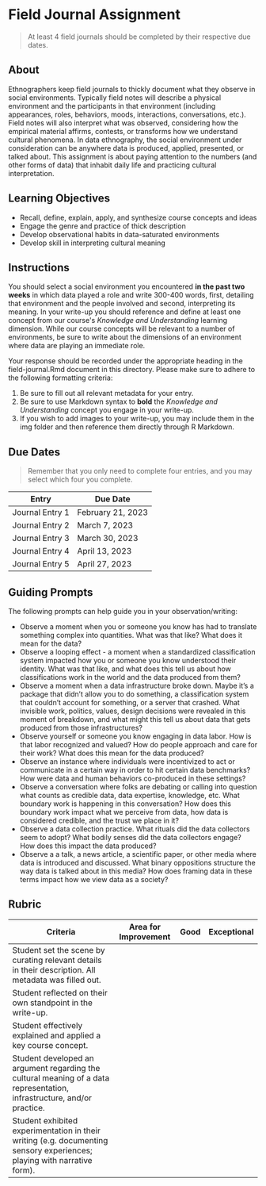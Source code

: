 # Field Journal Assignment 

> At least 4 field journals should be completed by their respective due dates.

## About

Ethnographers keep field journals to thickly document what they observe in social environments. Typically field notes will describe a physical environment and the participants in that environment (including appearances, roles, behaviors, moods, interactions, conversations, etc.). Field notes will also interpret what was observed, considering how the empirical material affirms, contests, or transforms how we understand cultural phenomena. In data ethnography, the social environment under consideration can be anywhere data is produced, applied, presented, or talked about. This assignment is about paying attention to the numbers (and other forms of data) that inhabit daily life and practicing cultural interpretation.

## Learning Objectives

* Recall, define, explain, apply, and synthesize course concepts and ideas
* Engage the genre and practice of thick description
* Develop observational habits in data-saturated environments
* Develop skill in interpreting cultural meaning

## Instructions

You should select a social environment you encountered **in the past two weeks** in which data played a role and write 300-400 words, first, detailing that environment and the people involved and second, interpreting its meaning. In your write-up you should reference and define at least one concept from our course's *Knowledge and Understanding* learning dimension. While our course concepts will be relevant to a number of environments, be sure to write about the dimensions of an environment where data are playing an immediate role. 

Your response should be recorded under the appropriate heading in the field-journal.Rmd document in this directory. Please make sure to adhere to the following formatting criteria:

1. Be sure to fill out all relevant metadata for your entry. 
2. Be sure to use Markdown syntax to **bold** the *Knowledge and Understanding* concept you engage in your write-up. 
3. If you wish to add images to your write-up, you may include them in the img folder and then reference them directly through R Markdown. 

## Due Dates

> Remember that you only need to complete four entries, and you may select which four you complete. 

| Entry           | Due Date          |
|-----------------|-------------------|
| Journal Entry 1 | February 21, 2023 |
| Journal Entry 2 | March 7, 2023     |
| Journal Entry 3 | March 30, 2023    |
| Journal Entry 4 | April 13, 2023     |
| Journal Entry 5 | April 27, 2023   |

## Guiding Prompts

The following prompts can help guide you in your observation/writing:

* Observe a moment when you or someone you know has had to translate something complex into quantities. What was that like? What does it mean for the data?
* Observe a looping effect - a moment when a standardized classification system impacted how you or someone you know understood their identity. What was that like, and what does this tell us about how classifications work in the world and the data produced from them?
* Observe a moment when a data infrastructure broke down. Maybe it’s a package that didn’t allow you to do something, a classification system that couldn’t account for something, or a server that crashed. What invisible work, politics, values, design decisions were revealed in this moment of breakdown, and what might this tell us about data that gets produced from those infrastructures?
* Observe yourself or someone you know engaging in data labor. How is that labor recognized and valued? How do people approach and care for their work? What does this mean for the data produced?
* Observe an instance where individuals were incentivized to act or communicate in a certain way in order to hit certain data benchmarks? How were data and human behaviors co-produced in these settings?
* Observe a conversation where folks are debating or calling into question what counts as credible data, data expertise, knowledge, etc. What boundary work is happening in this conversation? How does this boundary work impact what we perceive from data, how data is considered credible, and the trust we place in it?
* Observe a data collection practice. What rituals did the data collectors seem to adopt? What bodily senses did the data collectors engage? How does this impact the data produced?
* Observe a a talk, a news article, a scientific paper, or other media where data is introduced and discussed. What binary oppositions structure the way data is talked about in this media? How does framing data in these terms impact how we view data as a society?

## Rubric

| Criteria                                                                                                                | Area for Improvement | Good | Exceptional |
|------------------------------|----------------------|------|-------------|
| Student set the scene by curating relevant details in their description. All metadata was filled out.                   |                      |      |             |
| Student reflected on their own standpoint in the write-up.                                                              |                      |      |             |
| Student effectively explained and applied a key course concept.                                                         |                      |      |             |
| Student developed an argument regarding the cultural meaning of a data representation, infrastructure, and/or practice. |                      |      |             |
| Student exhibited experimentation in their writing (e.g. documenting sensory experiences; playing with narrative form).      |                      |      |             |

